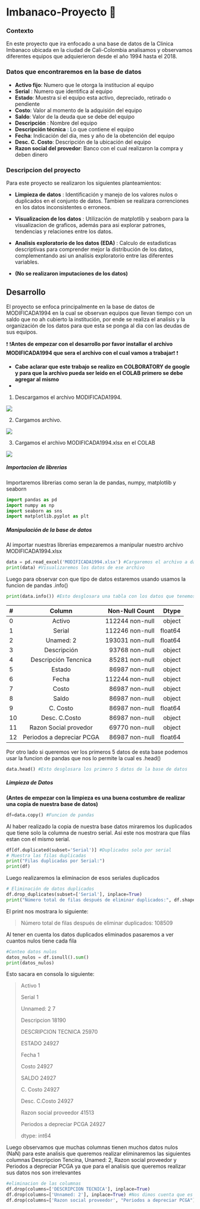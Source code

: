 # Imbanaco-Proyecto :blue_book:

### **Contexto** 
En este proyecto que ira enfocado a una base de datos de la Clinica Imbanaco ubicada en la ciudad de Cali-Colombia analisamos y observamos diferentes equipos que adquierieron desde el año 1994 hasta el 2018.

### Datos que encontraremos en la base de datos
-  **Activo fijo**:  Numero que le otorga la institucion al equipo
- **Serial** : Numero que identifica al equipo
-  **Estado**:  Muestra si el equipo esta activo, depreciado, retirado o pendiente
- **Costo**: Valor al momento de la adquisión del equipo 
- **Saldo**: Valor de la deuda que se debe del equipo
- **Descripción** : Nombre del equipo
- **Descripción técnica** : Lo que contiene el equipo
- **Fecha**: Indicación del dia, mes y año de la obetención del equipo
- **Desc. C. Costo**: Descripción de la ubicación del equipo
- **Razon social del provedor**: Banco con el cual realizaron la compra y deben dinero

### Descripcion del proyecto
Para este proyecto se realizaron los siguientes planteamientos:
- **Limpieza de datos** : Identificación y manejo de los valores nulos o duplicados en el conjunto de datos. Tambien se realizara correnciones en los datos inconsistentes o erroneos.
- **Visualizacion de los datos** : Utilización de matplotlib y seaborn para la visualizacion de graficos, además para asi explorar patrones, tendencias y relaciones entre los datos.
- **Analisis exploratorio de los datos (EDA)** : Calculo de estadisticas descriptivas para comprender mejor la distribución de los datos, complementando asi un analisis exploratorio entre las diferentes variables.

- **(No se realizaron imputaciones de los datos)**

## Desarrollo
El proyecto se enfoca principalmente en la base de datos de MODIFICADA1994 en la cual se observan equipos que llevan tiempo con un saldo que no ah cubierto la institución, por ende se realiza el analisis y la organización de los datos para que esta se ponga al dia con las deudas de sus equipos.

:exclamation: :heavy_exclamation_mark:**Antes de empezar con el desarrollo por favor installar el archivo MODIFICADA1994 que sera el archivo con el cual vamos a trabajar**:exclamation: :heavy_exclamation_mark:

- **Cabe aclarar que este trabajo se realizo en COLBORATORY de google y para que la archivo pueda ser leido en el COLAB primero se debe agregar al mismo**
- 
1. Descargamos el archivo MODIFICADA1994.

![](https://github.com/Ragnar0905/Imbanaco-Proyecto/assets/132869848/eb5897e0-7a77-4a60-ab7a-f36c20e63fd8)

2. Cargamos archivo.

![](https://github.com/Ragnar0905/Imbanaco-Proyecto/assets/132869848/6d177d1b-3e4d-430f-a7b6-de1e085a7d3a)

3. Cargamos el archivo MODIFICADA1994.xlsx en el COLAB

![](https://github.com/Ragnar0905/Imbanaco-Proyecto/assets/132869848/8a677ea7-c172-479b-87e3-45d99318ea86)

##### Importacion de librerias

Importaremos librerias como seran la de pandas, numpy, matplotlib y seaborn
````python
import pandas as pd
import numpy as np
import seaborn as sns
import matplotlib.pyplot as plt
````
##### Manipulación de la base de datos

Al importar nuestras librerias empezaremos a manipular nuestro archivo MODIFICADA1994.xlsx
````python
data = pd.read_excel('MODIFICADA1994.xlsx') #Cargaremos el archivo a data
print(data) #Visualizaremos los datos de ese archivo
````
Luego para observar con que tipo de datos estaremos usando usamos la funcion de pandas .info()
````python
print(data.info()) #Esto desglosara una tabla con los datos que tenemos y su correspondiente tipo de dato
````
| #  | Column  | Non-Null Count | Dtype |
| :------------ |:---------------:| -----:| -----:|
| 0      | Activo | 112244 non-null | object |
| 1     | Serial     | 112246 non-null| float64|
| 2 | Unamed: 2        |    193031 non-null | float64|
| 3     | Descripción | 93768 non-null | object |
| 4  | Descripción Tencnica     |   85281 non-null | object |
| 5 | Estado       |    86987 non-null | object |
| 6      | Fecha | 112244 non-null | object |
| 7     | Costo     |   86987 non-null | object |
| 8 | Saldo       |    86987 non-null | object |
| 9      | C. Costo | 86987 non-null | float64|
| 10     | Desc. C.Costo     |   86987 non-null | object|
| 11 | Razon Social provedor        |    69770 non-null | object|
| 12 | Periodos a depreciar PCGA        |    86987 non-null | float64|

Por otro lado si queremos ver los primeros 5 datos de esta base podemos usar la funcion de pandas que nos lo permite la cual es .head()

````python
data.head() #Esto desglosara los primero 5 datos de la base de datos
````

##### Limpieza de Datos

**(Antes de empezar con la limpieza es una buena costumbre de realizar una copia de nuestra base de datos)**
`````python
df=data.copy() #Funcion de pandas
`````
Al haber realizado la copia de nuestra base datos miraremos los duplicados que tiene solo la columna de nuestro serial. Asi este nos mostrara que filas estan con el mismo serial.
````python
df[df.duplicated(subset='Serial')] #Duplicados solo por serial
# Muestra las filas duplicadas
print("Filas duplicadas por Serial:")
print(df)
````
Luego realizaremos la eliminacion de esos seriales duplicados
````python
# Eliminación de datos duplicados
df.drop_duplicates(subset=['Serial'], inplace=True)
print("Número total de filas después de eliminar duplicados:", df.shape[0])
````
El print nos mostrara lo siguiente:
> Número total de filas después de eliminar duplicados: 108509

Al tener en cuenta los datos duplicados eliminados pasaremos a ver cuantos nulos tiene cada fila
````python
#Conteo datos nulos
datos_nulos = df.isnull().sum()
print(datos_nulos)
````
Esto sacara en consola lo siguiente:

> Activo                           1
>
>Serial                           1
>
>Unnamed: 2                       7
>
>Descripcion                  18190
>
>DESCRIPCION TECNICA          25970
>
>ESTADO                       24927
>
>Fecha                            1
>
>Costo                        24927
>
>SALDO                        24927
>
>C. Costo                     24927
>
>Desc. C.Costo                24927
>
>Razon social proveedor       41513
>
>Periodos a depreciar PCGA    24927
>
>dtype: int64

Luego observamos que muchas columnas tienen muchos datos nulos (NaN) para este analisis que queremos realizar eliminaremos las siguientes columnas Descripcion Tencina, Unamed: 2, Razon social proveedor y Periodos a depreciar PCGA ya que para el analisis que queremos realizar sus datos nos son irrelevantes 

````python
#eliminacion de las columnas
df.drop(columns=['DESCRIPCION TECNICA'], inplace=True)
df.drop(columns=['Unnamed: 2'], inplace=True) #Nos dimos cuenta que es el mismo que el serial
df.drop(columns=['Razon social proveedor', "Periodos a depreciar PCGA"], inplace=True)
````
